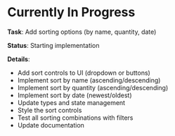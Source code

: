 # Currently In Progress

**Task**: Add sorting options (by name, quantity, date)

**Status**: Starting implementation

**Details**:
- Add sort controls to UI (dropdown or buttons)
- Implement sort by name (ascending/descending)
- Implement sort by quantity (ascending/descending)
- Implement sort by date (newest/oldest)
- Update types and state management
- Style the sort controls
- Test all sorting combinations with filters
- Update documentation
